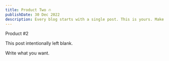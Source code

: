 ```yaml
---
title: Product Two 🔥
publishDate: 30 Dec 2022
description: Every blog starts with a single post. This is yours. Make it great.
---
```


Product #2

This post intentionally left blank.

Write what you want.
